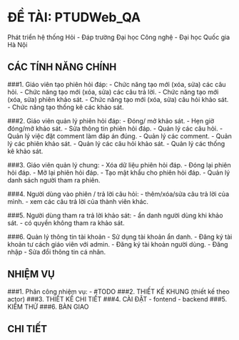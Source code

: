 # ĐỀ TÀI: PTUDWeb_QA
Phát triển hệ thống Hỏi - Đáp trường Đại học Công nghệ - Đại học Quốc gia Hà Nội

## CÁC TÍNH NĂNG CHÍNH
###1. Giáo viên tạo phiên hỏi đáp:
    - Chức năng tạo mới (xóa, sửa) các câu hỏi.
    - Chức năng tạo mới (xóa, sửa) các câu trả lời.
    - Chức năng tạo mới (xóa, sửa) phiên khảo sát.
    - Chức năng tạo mới (xóa, sửa) câu hỏi khảo sát.
    - Chức năng tạo thống kê các khảo sát.
 
###2. Giáo viên quản lý phiên hỏi đáp:
  	- Đóng/ mở khảo sát.
  	- Hẹn giờ đóng/mở khảo sát.
  	- Sửa thông tin phiên hỏi đáp.
 	 - Quản lý các câu hỏi.
 	 - Quản lý việc đặt comment làm đáp án đúng.
 	 - Quản lý các comment.
 	 - Quản lý các phiên khảo sát.
 	 - Quản lý các câu hỏi khảo sát.
 	 - Quản lý các thống kê khảo sát.
  
###3. Giáo viên quản lý chung:
  	- Xóa dữ liệu phiên hỏi đáp.
  	- Đóng lại phiên hỏi đáp.
 	 - Mở lại phiên hỏi đáp.
 	 - Tạo mật khẩu cho phiên hỏi đáp.
 	 - Quản lý danh sách người tham ra phiên.

###4. Người dùng vào phiên / trả lời câu hỏi:
  	- thêm/xóa/sửa câu trả lời của mình.
  	- xem các câu trả lời của thành viên khác.
  
###5. Người dùng tham ra trả lời khảo sát:
 	 - ẩn danh người dùng khi khảo sát.
 	 - có quyền không tham ra khảo sát.
  
###6. Quản lý thông tin tài khoản
  	- Sử dụng tài khoản ẩn danh.
  	- Đăng ký tài khoản tư cách giáo viên với admin.
  	- Đăng ký tài khoản người dùng.
  	- Đăng nhập
  	- Sửa đổi thông tin cá nhân.
  
## NHIỆM VỤ
###1. Phân công nhiệm vụ:
  	- #TODO
###2. THIẾT KẾ KHUNG (thiết kế theo actor)
###3. THIẾT KẾ CHI TIẾT
###4. CÀI ĐẶT
  	- fontend
  	- backend
###5. KIỂM THỬ
###6. BÀN GIAO

## CHI TIẾT

